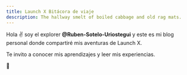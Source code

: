 ```yaml
---
title: Launch X Bitácora de viaje
description: The hallway smelt of boiled cabbage and old rag mats.
---
```


Hola ✌️  soy el explorer **@Ruben-Sotelo-Uriostegui** y este es mi blog personal donde compartiré mis aventuras de Launch X.

Te invito a conocer mis aprendizajes y leer mis experiencias.

🚀
